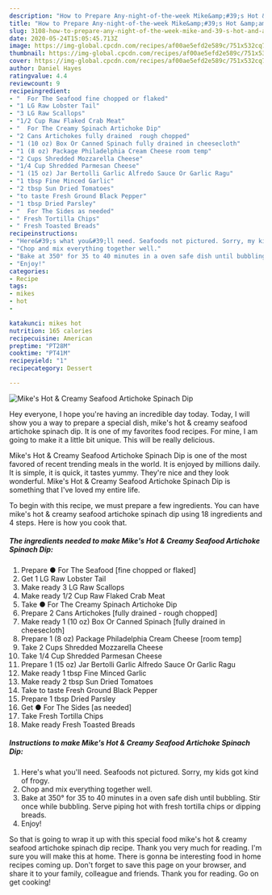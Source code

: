 ```yaml
---
description: "How to Prepare Any-night-of-the-week Mike&amp;#39;s Hot &amp;amp; Creamy Seafood Artichoke Spinach Dip"
title: "How to Prepare Any-night-of-the-week Mike&amp;#39;s Hot &amp;amp; Creamy Seafood Artichoke Spinach Dip"
slug: 3108-how-to-prepare-any-night-of-the-week-mike-and-39-s-hot-and-amp-creamy-seafood-artichoke-spinach-dip
date: 2020-05-24T15:05:45.713Z
image: https://img-global.cpcdn.com/recipes/af00ae5efd2e589c/751x532cq70/mikes-hot-creamy-seafood-artichoke-spinach-dip-recipe-main-photo.jpg
thumbnail: https://img-global.cpcdn.com/recipes/af00ae5efd2e589c/751x532cq70/mikes-hot-creamy-seafood-artichoke-spinach-dip-recipe-main-photo.jpg
cover: https://img-global.cpcdn.com/recipes/af00ae5efd2e589c/751x532cq70/mikes-hot-creamy-seafood-artichoke-spinach-dip-recipe-main-photo.jpg
author: Daniel Hayes
ratingvalue: 4.4
reviewcount: 9
recipeingredient:
- "  For The Seafood fine chopped or flaked"
- "1 LG Raw Lobster Tail"
- "3 LG Raw Scallops"
- "1/2 Cup Raw Flaked Crab Meat"
- "  For The Creamy Spinach Artichoke Dip"
- "2 Cans Artichokes fully drained  rough chopped"
- "1 (10 oz) Box Or Canned Spinach fully drained in cheesecloth"
- "1 (8 oz) Package Philadelphia Cream Cheese room temp"
- "2 Cups Shredded Mozzarella Cheese"
- "1/4 Cup Shredded Parmesan Cheese"
- "1 (15 oz) Jar Bertolli Garlic Alfredo Sauce Or Garlic Ragu"
- "1 tbsp Fine Minced Garlic"
- "2 tbsp Sun Dried Tomatoes"
- "to taste Fresh Ground Black Pepper"
- "1 tbsp Dried Parsley"
- "  For The Sides as needed"
- " Fresh Tortilla Chips"
- " Fresh Toasted Breads"
recipeinstructions:
- "Here&#39;s what you&#39;ll need. Seafoods not pictured. Sorry, my kids got kind of frogy."
- "Chop and mix everything together well."
- "Bake at 350° for 35 to 40 minutes in a oven safe dish until bubbling. Stir once while bubbling. Serve piping hot with fresh tortilla chips or dipping breads."
- "Enjoy!"
categories:
- Recipe
tags:
- mikes
- hot
- 

katakunci: mikes hot  
nutrition: 165 calories
recipecuisine: American
preptime: "PT28M"
cooktime: "PT41M"
recipeyield: "1"
recipecategory: Dessert

---
```



![Mike&#39;s Hot &amp; Creamy Seafood Artichoke Spinach Dip](https://img-global.cpcdn.com/recipes/af00ae5efd2e589c/751x532cq70/mikes-hot-creamy-seafood-artichoke-spinach-dip-recipe-main-photo.jpg)

Hey everyone, I hope you're having an incredible day today. Today, I will show you a way to prepare a special dish, mike&#39;s hot &amp; creamy seafood artichoke spinach dip. It is one of my favorites food recipes. For mine, I am going to make it a little bit unique. This will be really delicious.



Mike&#39;s Hot &amp; Creamy Seafood Artichoke Spinach Dip is one of the most favored of recent trending meals in the world. It is enjoyed by millions daily. It is simple, it is quick, it tastes yummy. They're nice and they look wonderful. Mike&#39;s Hot &amp; Creamy Seafood Artichoke Spinach Dip is something that I've loved my entire life.


To begin with this recipe, we must prepare a few ingredients. You can have mike&#39;s hot &amp; creamy seafood artichoke spinach dip using 18 ingredients and 4 steps. Here is how you cook that.

<!--inarticleads1-->

##### The ingredients needed to make Mike&#39;s Hot &amp; Creamy Seafood Artichoke Spinach Dip:

1. Prepare  ● For The Seafood [fine chopped or flaked]
1. Get 1 LG Raw Lobster Tail
1. Make ready 3 LG Raw Scallops
1. Make ready 1/2 Cup Raw Flaked Crab Meat
1. Take  ● For The Creamy Spinach Artichoke Dip
1. Prepare 2 Cans Artichokes [fully drained - rough chopped]
1. Make ready 1 (10 oz) Box Or Canned Spinach [fully drained in cheesecloth]
1. Prepare 1 (8 oz) Package Philadelphia Cream Cheese [room temp]
1. Take 2 Cups Shredded Mozzarella Cheese
1. Take 1/4 Cup Shredded Parmesan Cheese
1. Prepare 1 (15 oz) Jar Bertolli Garlic Alfredo Sauce Or Garlic Ragu
1. Make ready 1 tbsp Fine Minced Garlic
1. Make ready 2 tbsp Sun Dried Tomatoes
1. Take to taste Fresh Ground Black Pepper
1. Prepare 1 tbsp Dried Parsley
1. Get  ● For The Sides [as needed]
1. Take  Fresh Tortilla Chips
1. Make ready  Fresh Toasted Breads




<!--inarticleads2-->

##### Instructions to make Mike&#39;s Hot &amp; Creamy Seafood Artichoke Spinach Dip:

1. Here&#39;s what you&#39;ll need. Seafoods not pictured. Sorry, my kids got kind of frogy.
1. Chop and mix everything together well.
1. Bake at 350° for 35 to 40 minutes in a oven safe dish until bubbling. Stir once while bubbling. Serve piping hot with fresh tortilla chips or dipping breads.
1. Enjoy!




So that is going to wrap it up with this special food mike&#39;s hot &amp; creamy seafood artichoke spinach dip recipe. Thank you very much for reading. I'm sure you will make this at home. There is gonna be interesting food in home recipes coming up. Don't forget to save this page on your browser, and share it to your family, colleague and friends. Thank you for reading. Go on get cooking!
